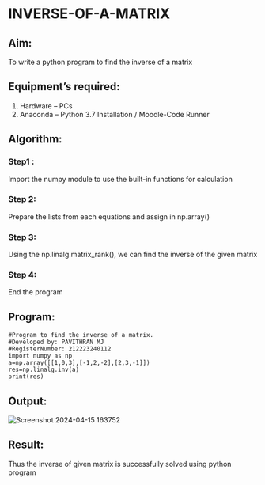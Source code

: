 # INVERSE-OF-A-MATRIX
## Aim:
To write a python program to find the inverse of a matrix
## Equipment’s required:
1. 	Hardware – PCs
2. 	Anaconda – Python 3.7 Installation / Moodle-Code Runner
## Algorithm:
### Step1 : 
Import the numpy module to use the built-in functions for calculation
### Step 2:
 Prepare the lists from each equations and assign in np.array()
### Step 3:
 Using the np.linalg.matrix_rank(), we can find the inverse of the given matrix
### Step 4: 
End the program
## Program:
```
#Program to find the inverse of a matrix.
#Developed by: PAVITHRAN MJ 
#RegisterNumber: 212223240112
import numpy as np
a=np.array([[1,0,3],[-1,2,-2],[2,3,-1]])
res=np.linalg.inv(a)
print(res)
```
## Output:
![Screenshot 2024-04-15 163752](https://github.com/Pavithranmurugan13/INVERSE-OF-A-MATRIX/assets/163802201/edc03404-29f9-40bb-a225-60f4baa19b29)

## Result:
Thus the inverse of given matrix is successfully solved using python program

